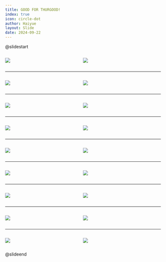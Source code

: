 ```yaml
---
title: GOOD FOR THURGOOD!
index: true
icon: circle-dot
author: Haiyue
layout: Slide
date: 2024-09-22
---
```

 
@slidestart

<div style="display:flex">
<div style="flex:1">

![](https://raw.githubusercontent.com/yclord/reading/refs/heads/master/english/Level-Q/GOOD%20FOR%20THURGOOD!/001.webp)
</div>
<div style="flex:1">

![](https://raw.githubusercontent.com/yclord/reading/refs/heads/master/english/Level-Q/GOOD%20FOR%20THURGOOD!/002.webp)
</div>
</div>

---

<div style="display:flex">
<div style="flex:1">

![](https://raw.githubusercontent.com/yclord/reading/refs/heads/master/english/Level-Q/GOOD%20FOR%20THURGOOD!/003.webp)
</div>
<div style="flex:1">

![](https://raw.githubusercontent.com/yclord/reading/refs/heads/master/english/Level-Q/GOOD%20FOR%20THURGOOD!/004.webp)
</div>
</div>

---

<div style="display:flex">
<div style="flex:1">

![](https://raw.githubusercontent.com/yclord/reading/refs/heads/master/english/Level-Q/GOOD%20FOR%20THURGOOD!/005.webp)
</div>
<div style="flex:1">

![](https://raw.githubusercontent.com/yclord/reading/refs/heads/master/english/Level-Q/GOOD%20FOR%20THURGOOD!/006.webp)
</div>
</div>

---

<div style="display:flex">
<div style="flex:1">

![](https://raw.githubusercontent.com/yclord/reading/refs/heads/master/english/Level-Q/GOOD%20FOR%20THURGOOD!/007.webp)
</div>
<div style="flex:1">

![](https://raw.githubusercontent.com/yclord/reading/refs/heads/master/english/Level-Q/GOOD%20FOR%20THURGOOD!/008.webp)
</div>
</div>

---

<div style="display:flex">
<div style="flex:1">

![](https://raw.githubusercontent.com/yclord/reading/refs/heads/master/english/Level-Q/GOOD%20FOR%20THURGOOD!/009.webp)
</div>
<div style="flex:1">

![](https://raw.githubusercontent.com/yclord/reading/refs/heads/master/english/Level-Q/GOOD%20FOR%20THURGOOD!/010.webp)
</div>
</div>

---

<div style="display:flex">
<div style="flex:1">

![](https://raw.githubusercontent.com/yclord/reading/refs/heads/master/english/Level-Q/GOOD%20FOR%20THURGOOD!/011.webp)
</div>
<div style="flex:1">

![](https://raw.githubusercontent.com/yclord/reading/refs/heads/master/english/Level-Q/GOOD%20FOR%20THURGOOD!/012.webp)
</div>
</div>

---

<div style="display:flex">
<div style="flex:1">

![](https://raw.githubusercontent.com/yclord/reading/refs/heads/master/english/Level-Q/GOOD%20FOR%20THURGOOD!/013.webp)
</div>
<div style="flex:1">

![](https://raw.githubusercontent.com/yclord/reading/refs/heads/master/english/Level-Q/GOOD%20FOR%20THURGOOD!/014.webp)
</div>
</div>

---

<div style="display:flex">
<div style="flex:1">

![](https://raw.githubusercontent.com/yclord/reading/refs/heads/master/english/Level-Q/GOOD%20FOR%20THURGOOD!/015.webp)
</div>
<div style="flex:1">

![](https://raw.githubusercontent.com/yclord/reading/refs/heads/master/english/Level-Q/GOOD%20FOR%20THURGOOD!/016.webp)
</div>
</div>

---

<div style="display:flex">
<div style="flex:1">

![](https://raw.githubusercontent.com/yclord/reading/refs/heads/master/english/Level-Q/GOOD%20FOR%20THURGOOD!/017.webp)
</div>
<div style="flex:1">

![](https://raw.githubusercontent.com/yclord/reading/refs/heads/master/english/Level-Q/GOOD%20FOR%20THURGOOD!/018.webp)
</div>
</div>

@slideend